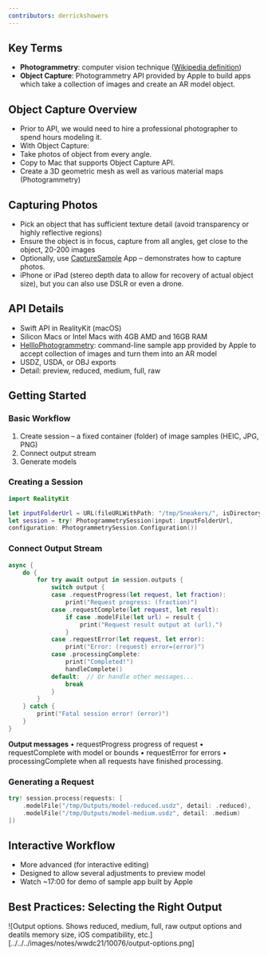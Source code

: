 ```yaml
---
contributors: derrickshowers 
---
```


## Key Terms
* **Photogrammetry**: computer vision technique ([Wikipedia definition](https://en.wikipedia.org/wiki/Photogrammetry))
* **Object Capture**: Photogrammetry API provided by Apple to build apps which take a collection of images and create an AR model object.

## Object Capture Overview
* Prior to API, we would need to hire a professional photographer to spend hours modeling it.
* With Object Capture:
* Take photos of object from every angle.
* Copy to Mac that supports Object Capture API.
* Create a 3D geometric mesh as well as various material maps (Photogrammetry)

## Capturing Photos
* Pick an object that has sufficient texture detail (avoid transparency or highly reflective regions)
* Ensure the object is in focus, capture from all angles, get close to the object, 20-200 images
* Optionally, use [CaptureSample](https://developer.apple.com/documentation/realitykit/taking_pictures_for_3d_object_capture) App – demonstrates how to capture photos.
* iPhone or iPad (stereo depth data to allow for recovery of actual object size), but you can also use DSLR or even a drone.

## API Details
* Swift API in RealityKit (macOS)
* Silicon Macs or Intel Macs with 4GB AMD and 16GB RAM
* [HellloPhotogrammetry](https://developer.apple.com/documentation/realitykit/creating_a_photogrammetry_command-line_app): command-line sample app provided by Apple to accept collection of images and turn them into an AR model
* USDZ, USDA, or OBJ exports
* Detail: preview, reduced, medium, full, raw

## Getting Started

### Basic Workflow

1. Create session – a fixed container (folder) of image samples (HEIC, JPG, PNG)
2. Connect output stream
3. Generate models

### Creating a Session

```swift
import RealityKit

let inputFolderUrl = URL(fileURLWithPath: "/tmp/Sneakers/", isDirectory: true)
let session = try! PhotogrammetrySession(input: inputFolderUrl,
configuration: PhotogrammetrySession.Configuration())
```

### Connect Output Stream

```swift
async {
    do {
        for try await output in session.outputs {
            switch output {
            case .requestProgress(let request, let fraction):
                print("Request progress: (fraction)")
            case .requestComplete(let request, let result):
                if case .modelFile(let url) = result {
                    print("Request result output at (url).")
                }
            case .requestError(let request, let error):
                print("Error: (request) error=(error)")
            case .processingComplete:
                print("Completed!")
                handleComplete()
            default:  // Or handle other messages...
                break
            }
        }
    } catch {
        print("Fatal session error! (error)")
    }
}
```

**Output messages**
• requestProgress progress of request
• requestComplete with model or bounds
• requestError for errors
• processingComplete when all requests have finished processing.

### Generating a Request

```swift
try! session.process(requests: [
    .modelFile("/tmp/Outputs/model-reduced.usdz", detail: .reduced),
    .modelFile("/tmp/Outputs/model-medium.usdz", detail: .medium)
])
```

## Interactive Workflow

* More advanced (for interactive editing)
* Designed to allow several adjustments to preview model
* Watch ~17:00 for demo of sample app built by Apple

## Best Practices: Selecting the Right Output

![Output options. Shows reduced, medium, full, raw output options and deatils memory size, iOS compatibility, etc.][../../../images/notes/wwdc21/10076/output-options.png]